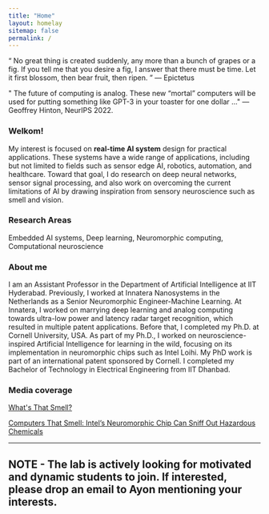 ```yaml
---
title: "Home"
layout: homelay
sitemap: false
permalink: /
---
```


“ No great thing is created suddenly, any more than a bunch of grapes or a fig. If you tell me that you desire a fig, I answer that there must be time. Let it first blossom, then bear fruit, then ripen. ”
― Epictetus

" The future of computing is analog. These new “mortal” computers will be used for putting something like GPT-3 in your toaster for one dollar ..."
― Geoffrey Hinton, NeurIPS 2022. 

### Welkom!

My interest is focused on **real-time AI system** design for practical applications. These systems have a wide range of applications, including but not limited to fields such as sensor edge AI, robotics, automation, and healthcare. Toward that goal, I do research on deep neural networks, sensor signal processing, and also work on overcoming the current limitations of AI by drawing inspiration from sensory neuroscience such as smell and vision.

### Research Areas
Embedded AI systems, Deep learning, Neuromorphic computing, Computational neuroscience

### About me
I am an Assistant Professor in the Department of Artificial Intelligence at IIT Hyderabad. Previously, I worked at Innatera Nanosystems in the Netherlands as a Senior Neuromorphic Engineer-Machine Learning. At Innatera, I worked on marrying deep learning and analog computing towards ultra-low power and latency radar target recognition, which resulted in multiple patent applications. Before that, I completed my Ph.D. at Cornell University, USA. As part of my Ph.D., I worked on neuroscience-inspired Artificial Intelligence for learning in the wild, focusing on its implementation in neuromorphic chips such as Intel Loihi. My PhD work is part of an international patent sponsored by Cornell. I completed my Bachelor of Technology in Electrical Engineering from IIT Dhanbad.

### Media coverage
[What's That Smell?](https://cacm.acm.org/news/246406-whats-that-smell/fulltext)

[Computers That Smell: Intel’s Neuromorphic Chip Can Sniff Out Hazardous Chemicals](https://newsroom.intel.com/news/computers-smell-intels-neuromorphic-chip-sniff-hazardous-chemicals/#gs.kmjtzz)

---
**NOTE** - 
The lab is actively looking for motivated and dynamic students to join. If interested, please drop an email to Ayon mentioning your interests.
---

